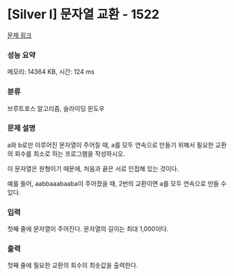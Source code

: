 # [Silver I] 문자열 교환 - 1522 

[문제 링크](https://www.acmicpc.net/problem/1522) 

### 성능 요약

메모리: 14364 KB, 시간: 124 ms

### 분류

브루트포스 알고리즘, 슬라이딩 윈도우

### 문제 설명

<p>a와 b로만 이루어진 문자열이 주어질 때,  a를 모두 연속으로 만들기 위해서 필요한 교환의 회수를 최소로 하는 프로그램을 작성하시오.</p>

<p>이 문자열은 원형이기 때문에, 처음과 끝은 서로 인접해 있는 것이다.</p>

<p>예를 들어,  aabbaaabaaba이 주어졌을 때, 2번의 교환이면 a를 모두 연속으로 만들 수 있다.</p>

### 입력 

 <p>첫째 줄에 문자열이 주어진다. 문자열의 길이는 최대 1,000이다.</p>

### 출력 

 <p>첫째 줄에 필요한 교환의 회수의 최솟값을 출력한다.</p>

